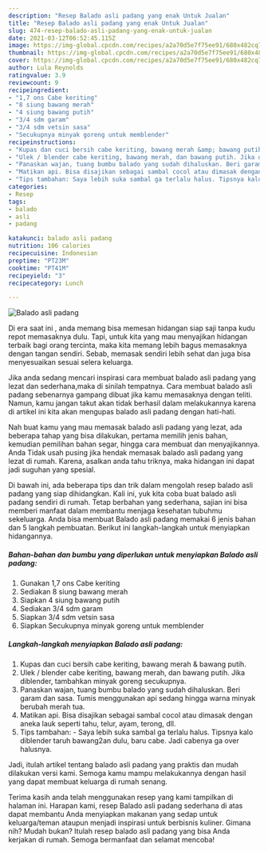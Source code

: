 ```yaml
---
description: "Resep Balado asli padang yang enak Untuk Jualan"
title: "Resep Balado asli padang yang enak Untuk Jualan"
slug: 474-resep-balado-asli-padang-yang-enak-untuk-jualan
date: 2021-03-12T06:52:45.115Z
image: https://img-global.cpcdn.com/recipes/a2a70d5e7f75ee91/680x482cq70/balado-asli-padang-foto-resep-utama.jpg
thumbnail: https://img-global.cpcdn.com/recipes/a2a70d5e7f75ee91/680x482cq70/balado-asli-padang-foto-resep-utama.jpg
cover: https://img-global.cpcdn.com/recipes/a2a70d5e7f75ee91/680x482cq70/balado-asli-padang-foto-resep-utama.jpg
author: Lula Reynolds
ratingvalue: 3.9
reviewcount: 9
recipeingredient:
- "1,7 ons Cabe keriting"
- "8 siung bawang merah"
- "4 siung bawang putih"
- "3/4 sdm garam"
- "3/4 sdm vetsin sasa"
- "Secukupnya minyak goreng untuk memblender"
recipeinstructions:
- "Kupas dan cuci bersih cabe keriting, bawang merah &amp; bawang putih."
- "Ulek / blender cabe keriting, bawang merah, dan bawang putih. Jika diblender, tambahkan minyak goreng secukupnya."
- "Panaskan wajan, tuang bumbu balado yang sudah dihaluskan. Beri garam dan sasa. Tumis menggunakan api sedang hingga warna minyak berubah merah tua."
- "Matikan api. Bisa disajikan sebagai sambal cocol atau dimasak dengan aneka lauk seperti tahu, telur, ayam, terong, dll."
- "Tips tambahan: Saya lebih suka sambal ga terlalu halus. Tipsnya kalo diblender taruh bawang2an dulu, baru cabe. Jadi cabenya ga over halusnya."
categories:
- Resep
tags:
- balado
- asli
- padang

katakunci: balado asli padang 
nutrition: 106 calories
recipecuisine: Indonesian
preptime: "PT23M"
cooktime: "PT41M"
recipeyield: "3"
recipecategory: Lunch

---
```



![Balado asli padang](https://img-global.cpcdn.com/recipes/a2a70d5e7f75ee91/680x482cq70/balado-asli-padang-foto-resep-utama.jpg)

Di era  saat ini , anda memang bisa memesan hidangan siap saji tanpa kudu repot memasaknya dulu. Tapi, untuk kita yang mau menyajikan hidangan terbaik bagi orang tercinta, maka kita memang lebih bagus memasaknya dengan tangan sendiri. Sebab, memasak sendiri lebih sehat dan juga bisa menyesuaikan sesuai selera keluarga.

Jika anda sedang mencari inspirasi cara membuat balado asli padang yang lezat dan sederhana,maka di sinilah tempatnya. Cara membuat balado asli padang  sebenarnya gampang dibuat jika kamu memasaknya dengan teliti. Namun, kamu jangan takut akan tidak berhasil dalam melakukannya 
karena di artikel ini kita akan mengupas balado asli padang dengan hati-hati.  



Nah buat kamu yang mau memasak balado asli padang yang lezat, ada beberapa tahap yang bisa dilakukan, pertama memilih jenis bahan, kemudian pemilihan bahan segar, hingga cara membuat dan menyajikannya. Anda Tidak usah pusing jika hendak memasak balado asli padang yang lezat di rumah. Karena, asalkan anda  tahu triknya, maka hidangan ini dapat jadi suguhan yang spesial.

Di bawah ini, ada beberapa tips dan trik dalam mengolah resep balado asli padang yang siap dihidangkan. Kali ini, yuk kita coba buat balado asli padang sendiri di rumah. Tetap berbahan yang sederhana, sajian ini bisa memberi manfaat dalam membantu menjaga kesehatan tubuhmu sekeluarga. Anda bisa membuat Balado asli padang memakai 6 jenis bahan dan 5 langkah pembuatan. Berikut ini langkah-langkah untuk menyiapkan hidangannya.

<!--inarticleads1-->

##### Bahan-bahan dan bumbu yang diperlukan untuk menyiapkan Balado asli padang:

1. Gunakan 1,7 ons Cabe keriting
1. Sediakan 8 siung bawang merah
1. Siapkan 4 siung bawang putih
1. Sediakan 3/4 sdm garam
1. Siapkan 3/4 sdm vetsin sasa
1. Siapkan Secukupnya minyak goreng untuk memblender




<!--inarticleads2-->

##### Langkah-langkah menyiapkan Balado asli padang:

1. Kupas dan cuci bersih cabe keriting, bawang merah &amp; bawang putih.
1. Ulek / blender cabe keriting, bawang merah, dan bawang putih. Jika diblender, tambahkan minyak goreng secukupnya.
1. Panaskan wajan, tuang bumbu balado yang sudah dihaluskan. Beri garam dan sasa. Tumis menggunakan api sedang hingga warna minyak berubah merah tua.
1. Matikan api. Bisa disajikan sebagai sambal cocol atau dimasak dengan aneka lauk seperti tahu, telur, ayam, terong, dll.
1. Tips tambahan: - Saya lebih suka sambal ga terlalu halus. Tipsnya kalo diblender taruh bawang2an dulu, baru cabe. Jadi cabenya ga over halusnya.




Jadi, itulah artikel tentang  balado asli padang  yang praktis dan mudah dilakukan versi kami. Semoga kamu mampu melakukannya dengan hasil yang dapat membuat keluarga di rumah senang. 

Terima kasih anda telah menggunakan resep yang kami tampilkan di halaman ini. Harapan kami, resep  Balado asli padang sederhana di atas dapat membantu Anda menyiapkan makanan yang sedap untuk keluarga/teman ataupun menjadi inspirasi untuk berbisnis kuliner. Gimana nih? Mudah bukan? Itulah resep balado asli padang yang bisa Anda kerjakan di rumah. Semoga bermanfaat dan selamat mencoba!


